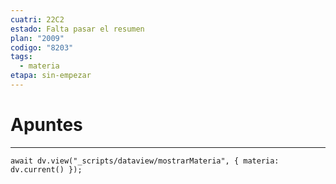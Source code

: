 ```yaml
---
cuatri: 22C2
estado: Falta pasar el resumen
plan: "2009"
codigo: "8203"
tags:
  - materia
etapa: sin-empezar
---
```

# Apuntes 
---
```dataviewjs
await dv.view("_scripts/dataview/mostrarMateria", { materia: dv.current() });
```